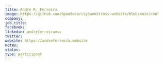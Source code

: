 ```yaml
---
title: André R. Ferreira
image: https://github.com/OpenSecuritySummit/oss-website/blob/main/content/participant/images/andreFerreiraMSc.jpeg?raw=true
company: 
job_title: 
facebook:
linkedin: andreferreiramsc
twitter: 
website: https://andreferreira.website
notes:
status: 
type: participant
---
```

